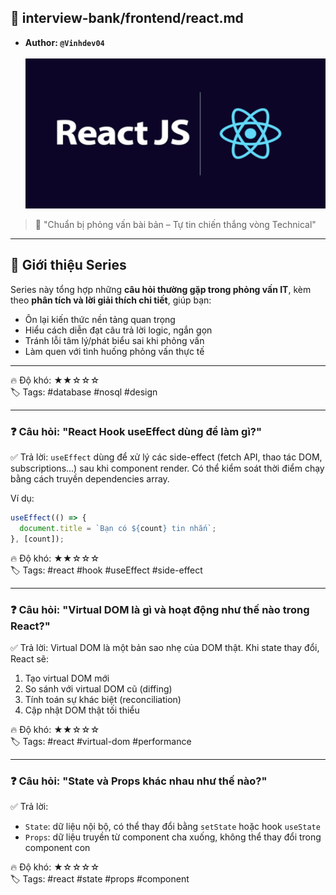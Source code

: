 ## 📘 interview-bank/frontend/react.md

- <b>Author: `@Vinhdev04`</b><br><br>
  ![Interview Banner](../Images/banner-react.webp)

> 🧠 "Chuẩn bị phỏng vấn bài bản – Tự tin chiến thắng vòng Technical"

---

## 💼 Giới thiệu Series

Series này tổng hợp những **câu hỏi thường gặp trong phỏng vấn IT**, kèm theo **phân tích và lời giải thích chi tiết**, giúp bạn:

- Ôn lại kiến thức nền tảng quan trọng
- Hiểu cách diễn đạt câu trả lời logic, ngắn gọn
- Tránh lỗi tâm lý/phát biểu sai khi phỏng vấn
- Làm quen với tình huống phỏng vấn thực tế

---

🔥 Độ khó: ★★☆☆☆ <br>
🏷️ Tags: #database #nosql #design

---

### ❓ Câu hỏi: "React Hook useEffect dùng để làm gì?"

✅ Trả lời:
`useEffect` dùng để xử lý các side-effect (fetch API, thao tác DOM, subscriptions...) sau khi component render. Có thể kiểm soát thời điểm chạy bằng cách truyền dependencies array.

Ví dụ:

```js
useEffect(() => {
  document.title = `Bạn có ${count} tin nhắn`;
}, [count]);
```

🔥 Độ khó: ★★☆☆☆  
🏷️ Tags: #react #hook #useEffect #side-effect

---

### ❓ Câu hỏi: "Virtual DOM là gì và hoạt động như thế nào trong React?"

✅ Trả lời:
Virtual DOM là một bản sao nhẹ của DOM thật. Khi state thay đổi, React sẽ:

1. Tạo virtual DOM mới
2. So sánh với virtual DOM cũ (diffing)
3. Tính toán sự khác biệt (reconciliation)
4. Cập nhật DOM thật tối thiểu

🔥 Độ khó: ★★☆☆☆  
🏷️ Tags: #react #virtual-dom #performance

---

### ❓ Câu hỏi: "State và Props khác nhau như thế nào?"

✅ Trả lời:

- `State`: dữ liệu nội bộ, có thể thay đổi bằng `setState` hoặc hook `useState`
- `Props`: dữ liệu truyền từ component cha xuống, không thể thay đổi trong component con

🔥 Độ khó: ★☆☆☆☆  
🏷️ Tags: #react #state #props #component
